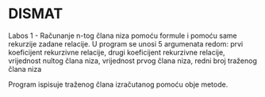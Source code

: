 # DISMAT

Labos 1 - Računanje n-tog člana niza pomoću formule i pomoću same rekurzije zadane relacije.
U program se unosi 5 argumenata redom: prvi koeficijent rekurzivne relacije,
                                        drugi koeficijent rekurzivne relacije,
                                        vrijednost nultog člana niza,
                                        vrijednost prvog člana niza,
                                        redni broj traženog člana niza

Program ispisuje traženog člana izračutanog pomoću obje metode.
